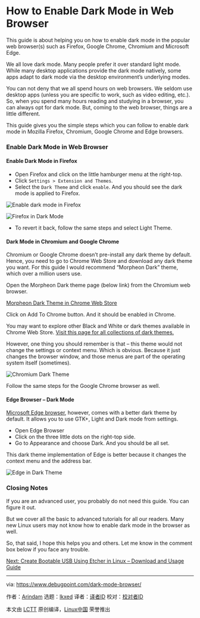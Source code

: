 [#]: subject: "How to Enable Dark Mode in Web Browser"
[#]: via: "https://www.debugpoint.com/dark-mode-browser/"
[#]: author: "Arindam https://www.debugpoint.com/author/admin1/"
[#]: collector: "lkxed"
[#]: translator: "geekpi"
[#]: reviewer: " "
[#]: publisher: " "
[#]: url: " "

How to Enable Dark Mode in Web Browser
======
This guide is about helping you on how to enable dark mode in the popular web browser(s) such as Firefox, Google Chrome, Chromium and Microsoft Edge.

We all love dark mode. Many people prefer it over standard light mode. While many desktop applications provide the dark mode natively, some apps adapt to dark mode via the desktop environment’s underlying modes.

You can not deny that we all spend hours on web browsers. We seldom use desktop apps (unless you are specific to work, such as video editing, etc.). So, when you spend many hours reading and studying in a browser, you can always opt for dark mode. But, coming to the web browser, things are a little different.

This guide gives you the simple steps which you can follow to enable dark mode in Mozilla Firefox, Chromium, Google Chrome and Edge browsers.

### Enable Dark Mode in Web Browser

#### Enable Dark Mode in Firefox

* Open Firefox and click on the little hamburger menu at the right-top.
* Click `Settings > Extension and Themes`.
* Select the `Dark Theme` and click `enable`. And you should see the dark mode is applied to Firefox.

![Enable dark mode in Firefox][1]

![Firefox in Dark Mode][2]

* To revert it back, follow the same steps and select Light Theme.

#### Dark Mode in Chromium and Google Chrome

Chromium or Google Chrome doesn’t pre-install any dark theme by default. Hence, you need to go to Chrome Web Store and download any dark theme you want. For this guide I would recommend “Morpheon Dark” theme, which over a million users use.

Open the Morpheon Dark theme page (below link) from the Chromium web browser.

[Morpheon Dark Theme in Chrome Web Store][3]

Click on Add To Chrome button. And it should be enabled in Chrome.

You may want to explore other Black and White or dark themes available in Chrome Web Store. [Visit this page for all collections of dark themes.][4]

However, one thing you should remember is that – this theme would not change the settings or context menu. Which is obvious. Because it just changes the browser window, and those menus are part of the operating system itself (sometimes).

![Chromium Dark Theme][5]

Follow the same steps for the Google Chrome browser as well.

#### Edge Browser – Dark Mode

[Microsoft Edge browser][6], however, comes with a better dark theme by default. It allows you to use GTK+, Light and Dark mode from settings.

* Open Edge Browser
* Click on the three little dots on the right-top side.
* Go to Appearance and choose Dark. And you should be all set.

This dark theme implementation of Edge is better because it changes the context menu and the address bar.

![Edge in Dark Theme][7]

### Closing Notes

If you are an advanced user, you probably do not need this guide. You can figure it out.

But we cover all the basic to advanced tutorials for all our readers. Many new Linux users may not know how to enable dark mode in the browser as well.

So, that said, I hope this helps you and others. Let me know in the comment box below if you face any trouble.

[Next: Create Bootable USB Using Etcher in Linux – Download and Usage Guide][8]

--------------------------------------------------------------------------------

via: https://www.debugpoint.com/dark-mode-browser/

作者：[Arindam][a]
选题：[lkxed][b]
译者：[译者ID](https://github.com/译者ID)
校对：[校对者ID](https://github.com/校对者ID)

本文由 [LCTT](https://github.com/LCTT/TranslateProject) 原创编译，[Linux中国](https://linux.cn/) 荣誉推出

[a]: https://www.debugpoint.com/author/admin1/
[b]: https://github.com/lkxed
[1]: https://www.debugpoint.com/wp-content/uploads/2021/10/Enable-dark-mode-in-Firefox.jpg
[2]: https://www.debugpoint.com/wp-content/uploads/2021/10/Firefox-in-Dark-Mode-1024x423.jpg
[3]: https://chrome.google.com/webstore/detail/morpheon-dark/mafbdhjdkjnoafhfelkjpchpaepjknad?hl=en-GB
[4]: https://chrome.google.com/webstore/category/collection/dark_themes
[5]: https://www.debugpoint.com/wp-content/uploads/2021/10/Chromium-Dark-Theme-1024x463.jpg
[6]: https://www.debugpoint.com/2020/10/how-to-install-edge-ubuntu-linux/
[7]: https://www.debugpoint.com/wp-content/uploads/2021/10/Edge-in-Dark-Theme-1024x541.jpg
[8]: https://www.debugpoint.com/etcher-bootable-usb-linux/
